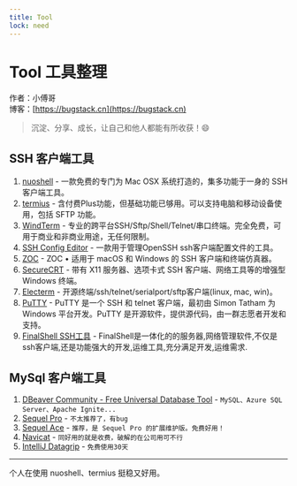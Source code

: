 ```yaml
---
title: Tool
lock: need
---
```


# Tool 工具整理

作者：小傅哥
<br/>博客：[https://bugstack.cn](https://bugstack.cn)

> 沉淀、分享、成长，让自己和他人都能有所收获！😄

## SSH 客户端工具

1. [nuoshell](https://www.nuoshell.com/) - 一款免费的专门为 Mac OSX 系统打造的，集多功能于一身的 SSH 客户端工具。
2. [termius](https://termius.com/) - 含付费Plus功能，但基础功能已够用。可以支持电脑和移动设备使用，包括 SFTP 功能。
3. [WindTerm](https://github.com/kingToolbox/WindTerm) - 专业的跨平台SSH/Sftp/Shell/Telnet/串口终端。完全免费，可用于商业和非商业用途，无任何限制。 
4. [SSH Config Editor](http://hejki.tilda.ws/ssheditor) - 一款用于管理OpenSSH ssh客户端配置文件的工具。
5. [ZOC](https://www.emtec.com/zoc/) - ZOC • 适用于 macOS 和 Windows 的 SSH 客户端和终端仿真器。
6. [SecureCRT](https://mobaxterm.mobatek.net/)  - 带有 X11 服务器、选项卡式 SSH 客户端、网络工具等的增强型 Windows 终端。
7. [Electerm](https://github.com/electerm/electerm) - 开源终端/ssh/telnet/serialport/sftp客户端(linux, mac, win)。
8. [PuTTY](https://www.putty.org/) - PuTTY 是一个 SSH 和 telnet 客户端，最初由 Simon Tatham 为 Windows 平台开发。PuTTY 是开源软件，提供源代码，由一群志愿者开发和支持。
9. [FinalShell SSH工具](http://www.hostbuf.com/t/988.html) - FinalShell是一体化的的服务器,网络管理软件,不仅是ssh客户端,还是功能强大的开发,运维工具,充分满足开发,运维需求.

## MySql 客户端工具

1. [DBeaver Community - Free Universal Database Tool](https://dbeaver.io/download/) - `MySQL、Azure SQL Server、Apache Ignite...`
2. [Sequel Pro](https://www.sequelpro.com/) - `不太推荐了，有bug`
3. [Sequel Ace](https://apps.apple.com/us/app/sequel-ace/id1518036000?ls=1) - `推荐，是 Sequel Pro 的扩展维护版。免费好用！`
4. [Navicat](https://www.navicat.com.cn/products) - `同好用的就是收费，破解的在公司用可不行`
5. [IntelliJ Datagrip](https://www.jetbrains.com/zh-cn/datagrip/) - `免费使用30天`

---

个人在使用 nuoshell、termius 挺稳又好用。
